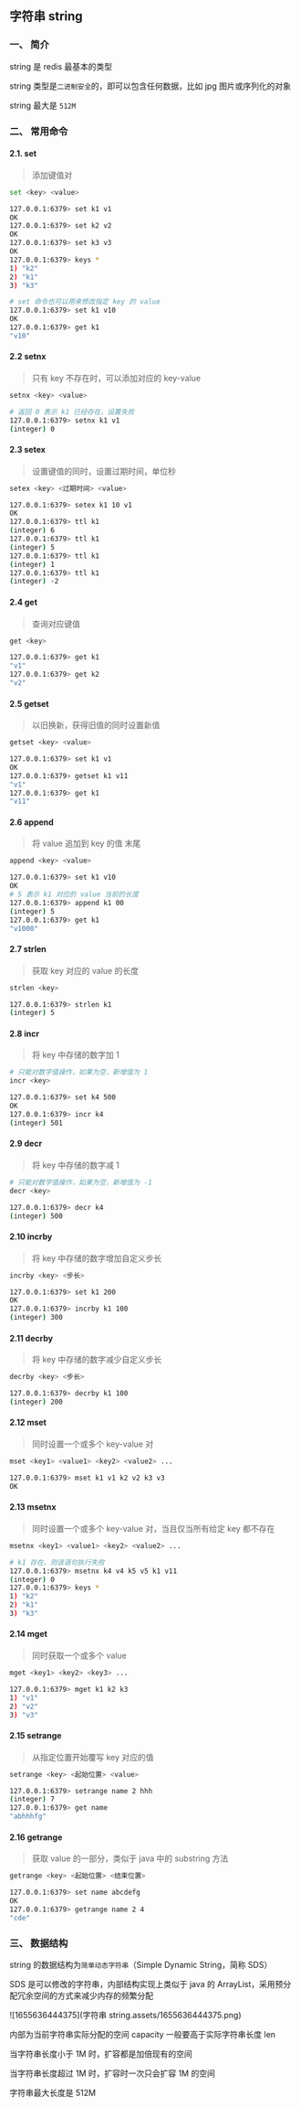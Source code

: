 ## 字符串 string

### 一、 简介

string 是 redis 最基本的类型

string 类型是`二进制安全`的，即可以包含任何数据，比如 jpg 图片或序列化的对象

string 最大是 `512M`



### 二、 常用命令

####  2.1. set

> 添加键值对 

```bash
set <key> <value>

127.0.0.1:6379> set k1 v1
OK
127.0.0.1:6379> set k2 v2
OK
127.0.0.1:6379> set k3 v3
OK
127.0.0.1:6379> keys *
1) "k2"
2) "k1"
3) "k3"

# set 命令也可以用来修改指定 key 的 value
127.0.0.1:6379> set k1 v10
OK
127.0.0.1:6379> get k1
"v10"
```



#### 2.2 setnx

> 只有 key 不存在时，可以添加对应的 key-value

```bash
setnx <key> <value>

# 返回 0 表示 k1 已经存在，设置失败
127.0.0.1:6379> setnx k1 v1
(integer) 0
```



#### 2.3 setex

> 设置键值的同时，设置过期时间，单位秒

```bash
setex <key> <过期时间> <value>

127.0.0.1:6379> setex k1 10 v1
OK
127.0.0.1:6379> ttl k1
(integer) 6
127.0.0.1:6379> ttl k1
(integer) 5
127.0.0.1:6379> ttl k1
(integer) 1
127.0.0.1:6379> ttl k1
(integer) -2
```



#### 2.4 get

> 查询对应键值

```bash
get <key>

127.0.0.1:6379> get k1
"v1"
127.0.0.1:6379> get k2
"v2"
```



#### 2.5 getset

> 以旧换新，获得旧值的同时设置新值

```bash
getset <key> <value>

127.0.0.1:6379> set k1 v1
OK
127.0.0.1:6379> getset k1 v11
"v1"
127.0.0.1:6379> get k1
"v11"
```



#### 2.6 append

> 将 value 追加到  key 的值 末尾

```bash
append <key> <value>

127.0.0.1:6379> set k1 v10
OK
# 5 表示 k1 对应的 value 当前的长度
127.0.0.1:6379> append k1 00
(integer) 5
127.0.0.1:6379> get k1
"v1000"
```



#### 2.7 strlen

> 获取 key 对应的 value 的长度

```bash
strlen <key>

127.0.0.1:6379> strlen k1
(integer) 5
```



#### 2.8 incr

> 将 key 中存储的数字加 1

```bash
# 只能对数字值操作，如果为空，新增值为 1
incr <key>

127.0.0.1:6379> set k4 500
OK
127.0.0.1:6379> incr k4
(integer) 501
```



#### 2.9 decr

> 将 key 中存储的数字减 1

```bash
# 只能对数字值操作，如果为空，新增值为 -1
decr <key>

127.0.0.1:6379> decr k4
(integer) 500
```



#### 2.10 incrby

> 将 key 中存储的数字增加自定义步长

```bash
incrby <key> <步长>

127.0.0.1:6379> set k1 200
OK
127.0.0.1:6379> incrby k1 100
(integer) 300
```



#### 2.11 decrby

> 将 key 中存储的数字减少自定义步长

```bash
decrby <key> <步长>

127.0.0.1:6379> decrby k1 100
(integer) 200
```



#### 2.12 mset

> 同时设置一个或多个 key-value 对

```bash
mset <key1> <value1> <key2> <value2> ...

127.0.0.1:6379> mset k1 v1 k2 v2 k3 v3
OK
```



#### 2.13 msetnx

> 同时设置一个或多个 key-value 对，当且仅当所有给定 key 都不存在

```bash
msetnx <key1> <value1> <key2> <value2> ...

# k1 存在，则该语句执行失败
127.0.0.1:6379> msetnx k4 v4 k5 v5 k1 v11
(integer) 0
127.0.0.1:6379> keys *
1) "k2"
2) "k1"
3) "k3"
```



#### 2.14 mget

> 同时获取一个或多个 value

```bash
mget <key1> <key2> <key3> ...

127.0.0.1:6379> mget k1 k2 k3
1) "v1"
2) "v2"
3) "v3"
```



####  2.15 setrange

> 从指定位置开始覆写 key 对应的值

```bash
setrange <key> <起始位置> <value>

127.0.0.1:6379> setrange name 2 hhh
(integer) 7
127.0.0.1:6379> get name
"abhhhfg"
```



#### 2.16 getrange

> 获取 value 的一部分，类似于 java 中的 substring 方法

```bash
getrange <key> <起始位置> <结束位置>

127.0.0.1:6379> set name abcdefg
OK
127.0.0.1:6379> getrange name 2 4
"cde"
```



### 三、 数据结构

string 的数据结构为`简单动态字符串`（Simple Dynamic String，简称 SDS）

SDS 是可以修改的字符串，内部结构实现上类似于 java 的 ArrayList，采用预分配冗余空间的方式来减少内存的频繁分配

![1655636444375](字符串 string.assets/1655636444375.png)

内部为当前字符串实际分配的空间 capacity 一般要高于实际字符串长度 len 

当字符串长度小于 1M 时，扩容都是加倍现有的空间

当字符串长度超过 1M 时，扩容时一次只会扩容 1M 的空间

字符串最大长度是 512M

























